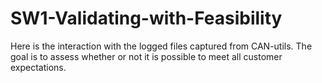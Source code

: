 # SW1-Validating-with-Feasibility
Here is the interaction with the logged files captured from CAN-utils. The goal is to assess whether or not it is possible to meet all customer expectations.
